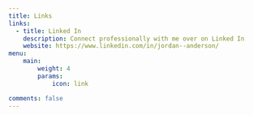 ```yaml
---
title: Links
links:
  - title: Linked In
    description: Connect professionally with me over on Linked In
    website: https://www.linkedin.com/in/jordan--anderson/
menu:
    main: 
        weight: 4
        params:
            icon: link

comments: false
---
```


